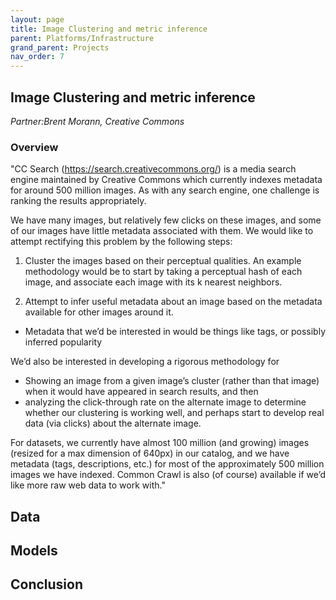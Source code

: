```yaml
---
layout: page
title: Image Clustering and metric inference
parent: Platforms/Infrastructure
grand_parent: Projects 
nav_order: 7
---
```



## Image Clustering and metric inference
*Partner:Brent Morann, Creative Commons*

### Overview

"CC Search (https://search.creativecommons.org/) is a media search engine maintained by Creative Commons which currently indexes metadata for around 500 million images.  As with any search engine, one challenge is ranking the results appropriately.  

We have many images, but relatively few clicks on these images, and some of our images have little metadata associated with them.  We would like to attempt rectifying this problem by the following steps:

1. Cluster the images based on their perceptual qualities.  An example methodology would be to start by taking a perceptual hash of each image, and associate each image with its k nearest neighbors.

2. Attempt to infer useful metadata about an image based on the metadata available for other images around it.  
  - Metadata that we’d be interested in would be things like tags, or possibly inferred popularity

We’d also be interested in developing a rigorous methodology for 
- Showing an image from a given image’s cluster (rather than that image) when it would have appeared in search results, and then
- analyzing the click-through rate on the alternate image to determine whether our clustering is working well, and perhaps start to develop real data (via clicks) about the alternate image.

For datasets, we currently have almost 100 million (and growing) images (resized for a max dimension of 640px) in our catalog, and we have metadata (tags, descriptions, etc.) for most of the approximately 500 million images we have indexed.  Common Crawl is also (of course) available if we’d like more raw web data to work with."

## Data

## Models

## Conclusion


```python

```